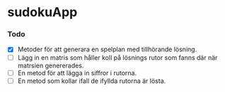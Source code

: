 # sudokuApp

### Todo </b>
- [X] Metoder för att generara en spelplan med tillhörande lösning.
- [ ] Lägg in en matris som håller koll på lösnings rutor som fanns där när matrsien genererades.
- [ ] En metod för att lägga in siffror i rutorna.
- [ ] En metod som kollar ifall de ifyllda rutorna är lösta.

